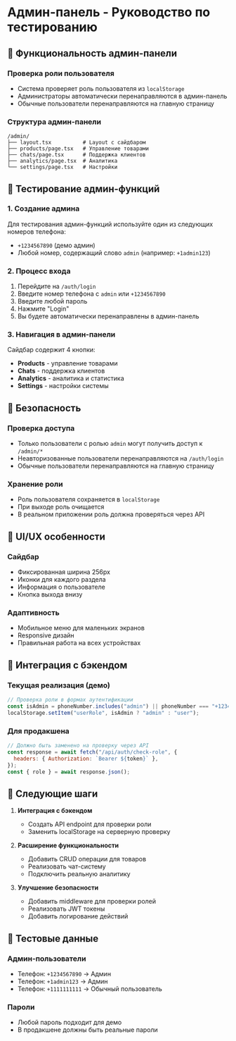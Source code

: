 # Админ-панель - Руководство по тестированию

## 🎯 **Функциональность админ-панели**

### **Проверка роли пользователя**

- Система проверяет роль пользователя из `localStorage`
- Администраторы автоматически перенаправляются в админ-панель
- Обычные пользователи перенаправляются на главную страницу

### **Структура админ-панели**

```
/admin/
├── layout.tsx          # Layout с сайдбаром
├── products/page.tsx   # Управление товарами
├── chats/page.tsx      # Поддержка клиентов
├── analytics/page.tsx  # Аналитика
└── settings/page.tsx   # Настройки
```

## 🧪 **Тестирование админ-функций**

### **1. Создание админа**

Для тестирования админ-функций используйте один из следующих номеров телефона:

- `+1234567890` (демо админ)
- Любой номер, содержащий слово `admin` (например: `+1admin123`)

### **2. Процесс входа**

1. Перейдите на `/auth/login`
2. Введите номер телефона с `admin` или `+1234567890`
3. Введите любой пароль
4. Нажмите "Login"
5. Вы будете автоматически перенаправлены в админ-панель

### **3. Навигация в админ-панели**

Сайдбар содержит 4 кнопки:

- **Products** - управление товарами
- **Chats** - поддержка клиентов
- **Analytics** - аналитика и статистика
- **Settings** - настройки системы

## 🔐 **Безопасность**

### **Проверка доступа**

- Только пользователи с ролью `admin` могут получить доступ к `/admin/*`
- Неавторизованные пользователи перенаправляются на `/auth/login`
- Обычные пользователи перенаправляются на главную страницу

### **Хранение роли**

- Роль пользователя сохраняется в `localStorage`
- При выходе роль очищается
- В реальном приложении роль должна проверяться через API

## 🎨 **UI/UX особенности**

### **Сайдбар**

- Фиксированная ширина 256px
- Иконки для каждого раздела
- Информация о пользователе
- Кнопка выхода внизу

### **Адаптивность**

- Мобильное меню для маленьких экранов
- Responsive дизайн
- Правильная работа на всех устройствах

## 🚀 **Интеграция с бэкендом**

### **Текущая реализация (демо)**

```javascript
// Проверка роли в формах аутентификации
const isAdmin = phoneNumber.includes("admin") || phoneNumber === "+1234567890";
localStorage.setItem("userRole", isAdmin ? "admin" : "user");
```

### **Для продакшена**

```javascript
// Должно быть заменено на проверку через API
const response = await fetch("/api/auth/check-role", {
  headers: { Authorization: `Bearer ${token}` },
});
const { role } = await response.json();
```

## 📝 **Следующие шаги**

1. **Интеграция с бэкендом**

   - Создать API endpoint для проверки роли
   - Заменить localStorage на серверную проверку

2. **Расширение функциональности**

   - Добавить CRUD операции для товаров
   - Реализовать чат-систему
   - Подключить реальную аналитику

3. **Улучшение безопасности**
   - Добавить middleware для проверки ролей
   - Реализовать JWT токены
   - Добавить логирование действий

## 🎯 **Тестовые данные**

### **Админ-пользователи**

- Телефон: `+1234567890` → Админ
- Телефон: `+1admin123` → Админ
- Телефон: `+1111111111` → Обычный пользователь

### **Пароли**

- Любой пароль подходит для демо
- В продакшене должны быть реальные пароли
